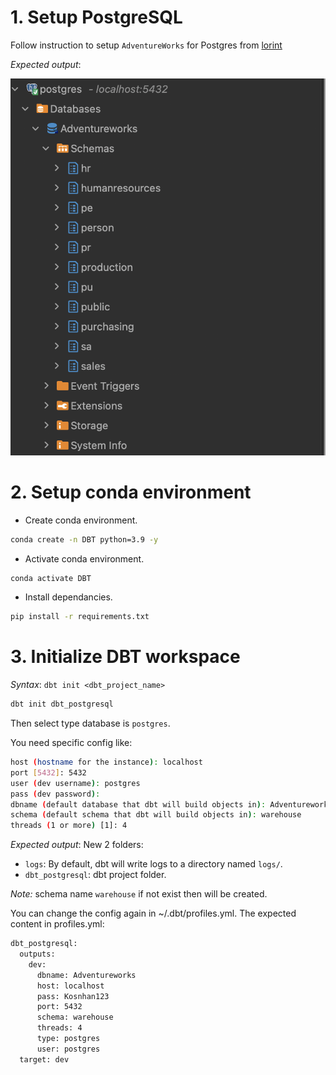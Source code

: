 # 1. Setup PostgreSQL
Follow instruction to setup `AdventureWorks` for Postgres from [lorint](https://github.com/lorint/AdventureWorks-for-Postgres?source=post_page-----28e335be5f7e--------------------------------)

*Expected output*:

![](../public/imgs/AdventureWork_PostgreSQL.png?raw=true)

# 2. Setup conda environment
- Create conda environment.
```bash
conda create -n DBT python=3.9 -y
```

- Activate conda environment.
```bash
conda activate DBT
```

- Install dependancies.
```bash
pip install -r requirements.txt
```

# 3. Initialize DBT workspace
*Syntax*: `dbt init <dbt_project_name>`

```bash
dbt init dbt_postgresql
```

Then select type database is `postgres`.

You need specific config like:
```bash
host (hostname for the instance): localhost
port [5432]: 5432
user (dev username): postgres
pass (dev password): 
dbname (default database that dbt will build objects in): Adventureworks
schema (default schema that dbt will build objects in): warehouse
threads (1 or more) [1]: 4
```

*Expected output*: New 2 folders:
- `logs`: By default, dbt will write logs to a directory named `logs/`.
- `dbt_postgresql`: dbt project folder.

*Note:* schema name `warehouse` if not exist then will be created.

You can change the config again in ~/.dbt/profiles.yml. The expected content in profiles.yml:
```bash
dbt_postgresql:
  outputs:
    dev:
      dbname: Adventureworks
      host: localhost
      pass: Kosnhan123
      port: 5432
      schema: warehouse
      threads: 4
      type: postgres
      user: postgres
  target: dev
```


